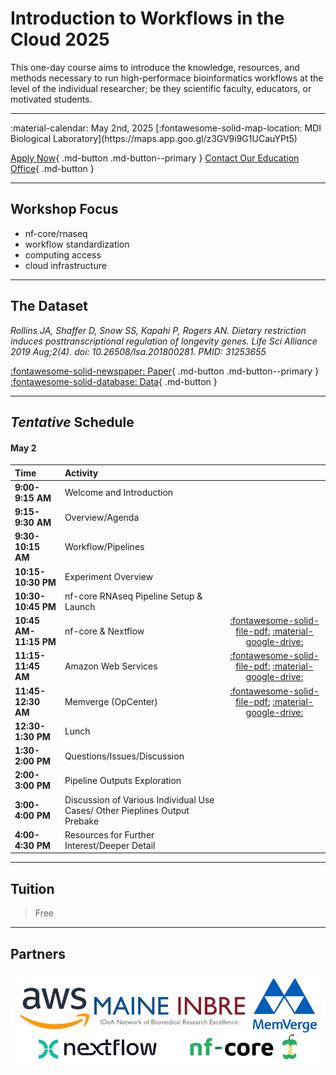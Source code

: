 # Introduction to Workflows in the Cloud 2025

This one-day course aims to introduce the knowledge, resources, and methods necessary to run high-performace bioinformatics workflows at the level of the individual researcher; be they scientific faculty, educators, or motivated students. 

---

<div class="grid cards" markdown>
 :material-calendar: May 2nd, 2025      
 [:fontawesome-solid-map-location: MDI Biological Laboratory](https://maps.app.goo.gl/z3GV9i9G1UCauYPt5)
</div>


[Apply Now](https://labcentral.mdibl.org/programs/view/693){ .md-button .md-button--primary }
[Contact Our Education Office](https://mdibl.org/education/contact-education/){ .md-button }

---

## Workshop Focus
- nf-core/rnaseq
- workflow standardization
- computing access
- cloud infrastructure

---

## The Dataset 

*Rollins JA, Shaffer D, Snow SS, Kapahi P, Rogers AN. Dietary restriction induces posttranscriptional regulation of longevity genes. Life Sci Alliance 2019 Aug;2(4). doi: 10.26508/lsa.201800281. PMID: 31253655*

[:fontawesome-solid-newspaper: Paper](supplementalFiles/jrollins2019_paper.pdf){ .md-button .md-button--primary } [:fontawesome-solid-database: Data](https://www.ncbi.nlm.nih.gov/geo/query/acc.cgi?acc=GSE119485){ .md-button  }

---
## *Tentative* Schedule 

#### **May 2**

| Time                  | Activity                                                                   |  |
|:--------------------- |:-------------------------------------------------------------------------- |:--:|
| **9:00-9:15 AM**      | Welcome and Introduction                                                   |  |
| **9:15-9:30 AM**      | Overview/Agenda                                                            |  |
| **9:30-10:15 AM**     | Workflow/Pipelines                                                         |  |
| **10:15-10:30 PM**    | Experiment Overview                                                        |  | 
| **10:30-10:45 PM**    | nf-core RNAseq Pipeline Setup & Launch                                     |  |
| **10:45 AM-11:15 PM** | nf-core & Nextflow                                                         | [:fontawesome-solid-file-pdf:](presentations/Nextflow%20Intro%20ScRNAseq%20Course%20.pdf)  [:material-google-drive:](https://docs.google.com/presentation/d/1snmrYc-1p-QLnXuoKLGWlSPYg67aKnaWc9SnozmU8uI/edit?usp=sharing) |
| **11:15-11:45 AM**    | Amazon Web Services                                                        | [:fontawesome-solid-file-pdf:](presentations/RSeaman_IntroAWS.pdf)  [:material-google-drive:](https://docs.google.com/presentation/d/155eGmkRz4Zu14BPptGgyqeL74ng49YMF/edit?usp=sharing&ouid=114088147174479208933&rtpof=true&sd=true) |
| **11:45-12:30 AM**    | Memverge (OpCenter)                                                        | [:fontawesome-solid-file-pdf:](presentations/snafees_05-02-2025_MMC_MDIBL_workshop.pdf)  [:material-google-drive:](https://docs.google.com/presentation/d/1qspIPLfpf0H29OiPRCvqUAulFK01KIAa/edit?usp=sharing&rtpof=true&sd=true) |
| **12:30-1:30 PM**     | Lunch                                                                      |  |
| **1:30-2:00 PM**      | Questions/Issues/Discussion                                                |  |
| **2:00-3:00 PM**      | Pipeline Outputs Exploration                                               |  | 
| **3:00-4:00 PM**      | Discussion of Various Individual Use Cases/ Other Pieplines Output Prebake |  |
| **4:00-4:30 PM**      | Resources for Further Interest/Deeper Detail                               |  |
<!--
| Time | Activity | Presenter |
|------|-----------|-----------|
| **9:00-9:15 AM** | Welcome and Introduction | Joel |
| **9:15-9:30 AM** | Overview/Agenda | Joel |
| **9:30-10:15 AM** | Workflow/Pipelines | Joel |
| **10:15-10:30 PM** | Experiment Overview | Joel | SAMPLE NAMING NOTE
| **10:30-10:45 PM** | NF-Core RNAseq Pipeline Setup & Launch | Ryan |
| **10:45 AM-11:15 PM** | NF-Core/Nextflow | Riley |
| **11:15-11:45 AM** | Amazon Web Services | Ryan |
| **11:45-12:30 AM** | Memverge (OpCenter) | Saba |
| **12:30-1:30 PM** | Lunch | - |
| **1:30-2:00 PM** | Questions/Issues/Discussion | Riley |
| **2:00-3:00 PM** | Pipeline Outputs Exploration | Joel | PUT THIS STUFF ON SEQUIN
| **3:00-4:00 PM** | Discussion of Various Individual Use Cases/ Other Pieplines Output Prebake | TBD |
| **4:00-4:30 PM** | Resources for Further Interest/Deeper Detail (How we can help as INBRE hub) | TBD |


[:fontawesome-solid-file-pdf:](presentations/intro_to_single_cell_jhg_oct_2024.pdf)
-->

---
## Tuition

> Free

---

## Partners

![Partners](images/Partners.png)